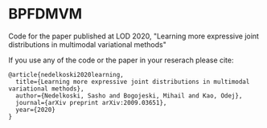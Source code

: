# BPFDMVM

Code for the paper published at LOD 2020, "Learning more expressive joint distributions in multimodal variational methods"

If you use any of the code or the paper in your reserach please cite:

<pre><code>@article{nedelkoski2020learning,
  title={Learning more expressive joint distributions in multimodal variational methods},
  author={Nedelkoski, Sasho and Bogojeski, Mihail and Kao, Odej},
  journal={arXiv preprint arXiv:2009.03651},
  year={2020}
}
</code></pre>
